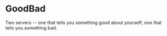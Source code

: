 # GoodBad
Two servers -- one that tells you something good about yourself; one that tells you something bad.
